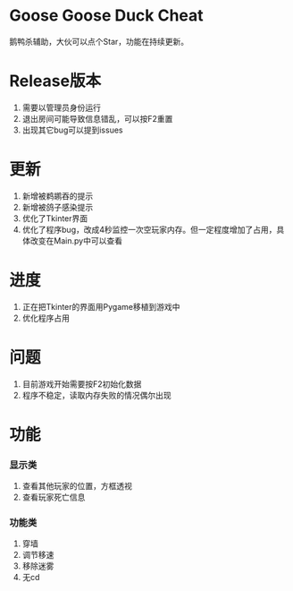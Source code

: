 # Goose Goose Duck Cheat

鹅鸭杀辅助，大伙可以点个Star，功能在持续更新。

# Release版本

1. 需要以管理员身份运行
2. 退出房间可能导致信息错乱，可以按F2重置
3. 出现其它bug可以提到issues

# 更新

1. 新增被鹈鹕吞的提示
2. 新增被鸽子感染提示
3. 优化了Tkinter界面
4. 优化了程序bug，改成4秒监控一次空玩家内存。但一定程度增加了占用，具体改变在Main.py中可以查看

# 进度

1. 正在把Tkinter的界面用Pygame移植到游戏中
2. 优化程序占用

# 问题

1. 目前游戏开始需要按F2初始化数据
2. 程序不稳定，读取内存失败的情况偶尔出现

# 功能

### 显示类

1. 查看其他玩家的位置，方框透视
2. 查看玩家死亡信息

### 功能类

1. 穿墙
2. 调节移速
3. 移除迷雾
4. 无cd
